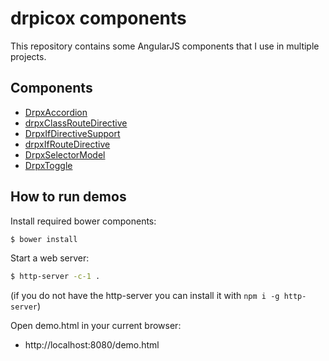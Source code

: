 drpicox components
==================


This repository contains some AngularJS components that I use in multiple projects.



Components
----------

* [DrpxAccordion](DrpxAccordion.md)
* [drpxClassRouteDirective](drpxClassRouteDirective.md)
* [DrpxIfDirectiveSupport](DrpxIfDirectiveSupport.md)
* [drpxIfRouteDirective](drpxIfRouteDirective.md)
* [DrpxSelectorModel](DrpxSelectorModel.md)
* [DrpxToggle](DrpxToggle.md)


How to run demos
----------------

Install required bower components:

```bash
$ bower install
```

Start a web server:

```bash
$ http-server -c-1 .
```

(if you do not have the http-server you can install it with `npm i -g http-server`)

Open demo.html in your current browser:

- http://localhost:8080/demo.html
